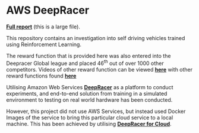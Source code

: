 # AWS DeepRacer

**[Full report](https://github.com/Mike-In-The-Cloud/aws-deepracer/blob/main/AWS%20Deepracer%20Report.pdf)** (this is a large file).

This repository contains an investigation into self driving vehicles trained using Reinforcement Learning. 

The reward function that is provided here was also entered into the Deepracer Global league and placed 46<sup>th</sup> out of over 1000 other competitors. Videos of other reward function can be viewed **[here](https://www.youtube.com/playlist?list=PLHJnNMDewRNjle-g_ezKWwnh0J785v-8J)** with other reward functions found **[here](https://github.com/Mike-In-The-Cloud/Masters-Source-Code)**

Utilising Amazon Web Services **[DeepRacer](https://aws.amazon.com/deepracer/)** as a platform to conduct experiments, and end-to-end solution from training in a simulated environment to testing on real world hardware has been conducted. 

However, this project did not use AWS Services, but instead used Docker Images of the service to bring this particular cloud service to a local machine. This has been achieved by utilising **[DeepRacer for Cloud](https://aws-deepracer-community.github.io/deepracer-for-cloud/)**.




